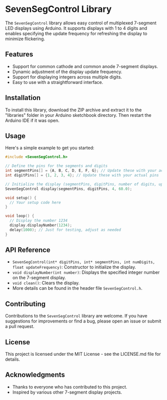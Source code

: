 # SevenSegControl Library

The `SevenSegControl` library allows easy control of multiplexed 7-segment LED displays using Arduino. It supports displays with 1 to 4 digits and enables specifying the update frequency for refreshing the display to minimize flickering.

## Features

- Support for common cathode and common anode 7-segment displays.
- Dynamic adjustment of the display update frequency.
- Support for displaying integers across multiple digits.
- Easy to use with a straightforward interface.

## Installation

To install this library, download the ZIP archive and extract it to the "libraries" folder in your Arduino sketchbook directory. Then restart the Arduino IDE if it was open.

## Usage

Here's a simple example to get you started:

```cpp
#include <SevenSegControl.h>

// Define the pins for the segments and digits
int segmentPins[] = {A, B, C, D, E, F, G}; // Update these with your actual pins
int digitPins[] = {1, 2, 3, 4}; // Update these with your actual pins

// Initialize the display (segmentPins, digitPins, number of digits, update frequency)
SevenSegControl display(segmentPins, digitPins, 4, 60.0);

void setup() {
  // Your setup code here
}

void loop() {
  // Display the number 1234
  display.displayNumber(1234);
  delay(1000); // Just for testing, adjust as needed
}
```

## API Reference

- `SevenSegControl(int* digitPins, int* segmentPins, int numDigits, float updateFrequency)`: Constructor to initialize the display.
- `void displayNumber(int number)`: Displays the specified integer number on the 7-segment display.
- `void clean()`: Clears the display.
- More details can be found in the header file `SevenSegControl.h`.

## Contributing

Contributions to the `SevenSegControl` library are welcome. If you have suggestions for improvements or find a bug, please open an issue or submit a pull request.

## License

This project is licensed under the MIT License - see the LICENSE.md file for details.

## Acknowledgments

- Thanks to everyone who has contributed to this project.
- Inspired by various other 7-segment display projects.
